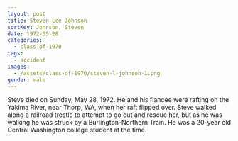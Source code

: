 ```yaml
---
layout: post
title: Steven Lee Johnson
sortKey: Johnson, Steven
date: 1972-05-28
categories:
  - class-of-1970
tags:
  - accident
images:
  - /assets/class-of-1970/steven-l-johnson-1.png
gender: male
---
```

Steve died on Sunday, May 28, 1972. He and his fiancee were rafting on the Yakima River, near Thorp, WA, when her raft flipped over. Steve walked along a railroad trestle to attempt to go out and rescue her, but as he was walking he was struck by a Burlington-Northern Train. He was a 20-year old Central Washington college student at the time.
